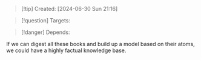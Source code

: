 
>[!tip] Created: [2024-06-30 Sun 21:16]

>[!question] Targets: 

>[!danger] Depends: 

If we can digest all these books and build up a model based on their atoms, we could have a highly factual knowledge base.